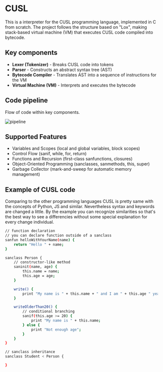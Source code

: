 # CUSL

This is a interpreter for the CUSL programming language, implemented in C from scratch. The project follows the structure based on "Lox", making stack-based virtual machine (VM) that executes CUSL code compiled into bytecode.

## Key components

- **Lexer (Tokenizer)** - Breaks CUSL code into tokens
- **Parser** - Constructs an abstract syntax tree (AST)
- **Bytecode Compiler** - Translates AST into a sequence of instructions for the VM
- **Virtual Machine (VM)** - Interprets and executes the bytecode

## Code pipeline
Flow of code within key components.

![pipeline](https://github.com/user-attachments/assets/0fd234d8-145f-4ba4-9e5e-0a14a9e0b8f3)

## Supported Features

- Variables and Scopes (local and global variables, block scopes)
- Control Flow (sanif, while, for, return)
- Functions and Recursion (first-class sanfunctions, closures)
- Object-Oriented Programming (sanclasses, sanmethods, this, super)
- Garbage Collector (mark-and-sweep for automatic memory management)

## Example of CUSL code

Comparing to the other programming languages CUSL is pretty same with the concepts of Python, JS and similar. Nevertheless syntax and keywords are changed a little.
By the example you can recognize similarities so that's the best way to see a differencies without some special explanation for every change individual.

```bash
// function declaration
// you can declare function outside of a sanclass
sanfun helloWithYourName(name) {
    return "Hello " + name;
}

sanclass Person {
    // constructor-like method
    saninit(name, age) {
        this.name = name;
        this.age = age;
    }

    write() {
        print "My name is " + this.name + " and I am " + this.age " year(s) old";
    }

    writeOlderThan20() {
        // conditional branching
        sanif(this.age >= 20) {
            print "My name is " + this.name;
        } else {
            print "Not enough age";
        }
    }
}

// sanclass inheritance
sanclass Student < Person {

}
```
